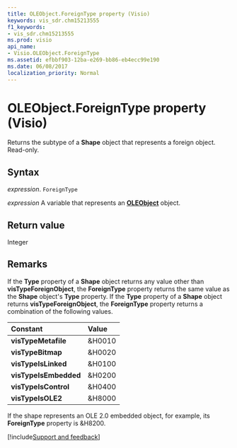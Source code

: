 ```yaml
---
title: OLEObject.ForeignType property (Visio)
keywords: vis_sdr.chm15213555
f1_keywords:
- vis_sdr.chm15213555
ms.prod: visio
api_name:
- Visio.OLEObject.ForeignType
ms.assetid: efbbf903-12ba-e269-bb86-eb4ecc99e190
ms.date: 06/08/2017
localization_priority: Normal
---
```



# OLEObject.ForeignType property (Visio)

Returns the subtype of a  **Shape** object that represents a foreign object. Read-only.


## Syntax

_expression_. `ForeignType`

_expression_ A variable that represents an **[OLEObject](Visio.OLEObject.md)** object.


## Return value

Integer


## Remarks

If the  **Type** property of a **Shape** object returns any value other than **visTypeForeignObject**, the **ForeignType** property returns the same value as the **Shape** object's **Type** property. If the **Type** property of a **Shape** object returns **visTypeForeignObject**, the **ForeignType** property returns a combination of the following values.



|Constant|Value|
|:-----|:-----|
| **visTypeMetafile**|&H0010|
| **visTypeBitmap**|&H0020|
| **visTypeIsLinked**|&H0100|
| **visTypeIsEmbedded**|&H0200|
| **visTypeIsControl**|&H0400|
| **visTypeIsOLE2**|&H8000|

If the shape represents an OLE 2.0 embedded object, for example, its  **ForeignType** property is &H8200.

[!include[Support and feedback](~/includes/feedback-boilerplate.md)]